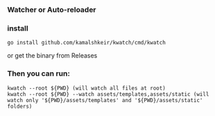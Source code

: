 ### Watcher or Auto-reloader 

### install
```shell
go install github.com/kamalshkeir/kwatch/cmd/kwatch
```
or get the binary from Releases

### Then you can run:
```shell
kwatch --root ${PWD} (will watch all files at root)
kwatch --root ${PWD} --watch assets/templates,assets/static (will watch only '${PWD}/assets/templates' and '${PWD}/assets/static' folders)
```